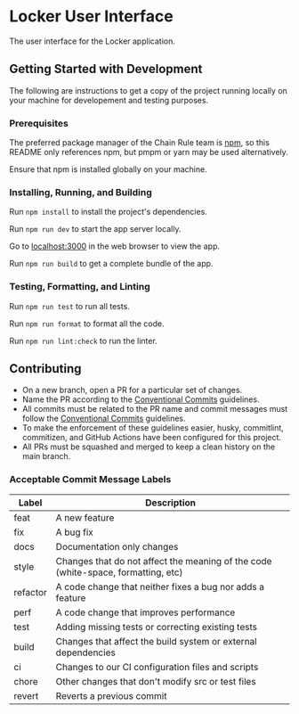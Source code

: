 # Locker User Interface

The user interface for the Locker application.

## Getting Started with Development

The following are instructions to get a copy of the project running locally on your machine for developement and testing purposes.

### Prerequisites

The preferred package manager of the Chain Rule team is [npm](https://docs.npmjs.com/), so this README only references npm, but pmpm or yarn may be used alternatively.

Ensure that npm is installed globally on your machine.

### Installing, Running, and Building

Run `npm install` to install the project's dependencies.

Run `npm run dev` to start the app server locally.

Go to [localhost:3000](http://localhost:3000) in the web browser to view the app.

Run `npm run build` to get a complete bundle of the app.

### Testing, Formatting, and Linting

Run `npm run test` to run all tests.

Run `npm run format` to format all the code.

Run `npm run lint:check` to run the linter.

## Contributing

-   On a new branch, open a PR for a particular set of changes.
-   Name the PR according to the [Conventional Commits](https://www.conventionalcommits.org/en/v1.0.0-beta.2/#specification) guidelines.
-   All commits must be related to the PR name and commit messages must follow the [Conventional Commits](https://www.conventionalcommits.org/en/v1.0.0-beta.2/#specification) guidelines.
-   To make the enforcement of these guidelines easier, husky, commitlint, commitizen, and GitHub Actions have been configured for this project.
-   All PRs must be squashed and merged to keep a clean history on the main branch.

### Acceptable Commit Message Labels

| Label    | Description                                                                       |
| -------- | --------------------------------------------------------------------------------- |
| feat     | A new feature                                                                     |
| fix      | A bug fix                                                                         |
| docs     | Documentation only changes                                                        |
| style    | Changes that do not affect the meaning of the code (white-space, formatting, etc) |
| refactor | A code change that neither fixes a bug nor adds a feature                         |
| perf     | A code change that improves performance                                           |
| test     | Adding missing tests or correcting existing tests                                 |
| build    | Changes that affect the build system or external dependencies                     |
| ci       | Changes to our CI configuration files and scripts                                 |
| chore    | Other changes that don't modify src or test files                                 |
| revert   | Reverts a previous commit                                                         |
